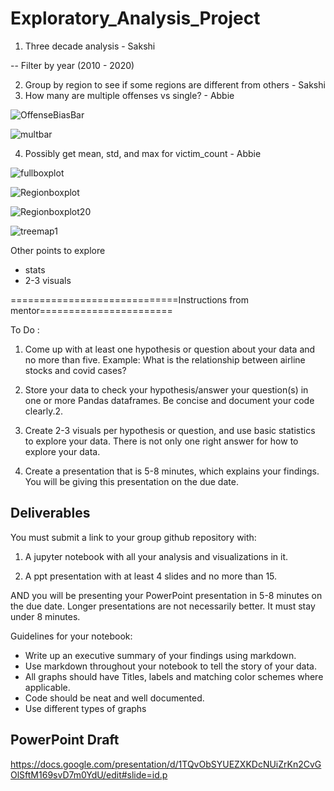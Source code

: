 # Exploratory_Analysis_Project



1. Three decade analysis - Sakshi
 
 -- Filter by year (2010 - 2020)
 
2. Group by region to see if some regions are different from others - Sakshi
3. How many are multiple offenses vs single? - Abbie

![OffenseBiasBar](https://user-images.githubusercontent.com/59490033/140851226-80c3c1c9-6e41-4f4e-80ce-621e1a834030.png)

![multbar](https://user-images.githubusercontent.com/59490033/140851272-fd8aa970-748e-42dd-a75d-82c9561a8b6f.png)

4. Possibly get mean, std, and max for victim_count - Abbie

![fullboxplot](https://user-images.githubusercontent.com/59490033/140851319-d5759034-ee92-467a-9ef0-9be30cc52fb7.png)

![Regionboxplot](https://user-images.githubusercontent.com/59490033/140851357-ff1f5ee9-dca9-4653-ac53-e98ede3ef351.png)

![Regionboxplot20](https://user-images.githubusercontent.com/59490033/140851393-254105d0-53cb-4dd9-bc04-406279030a76.png)

![treemap1](https://user-images.githubusercontent.com/59490033/140683422-47e68a1c-c478-410e-b2fb-d1911daeeda1.png)


Other points to explore
- stats 
- 2-3 visuals

=============================Instructions from mentor=======================


To Do :
  1. Come up with at least one hypothesis or question about your data and no more than five. Example: What is the relationship between airline stocks and covid cases?

  2. Store your data to check your hypothesis/answer your question(s) in one or more Pandas dataframes. Be concise and document your code clearly.2. 

  3. Create 2-3 visuals per hypothesis or question, and use basic statistics to explore your data. There is not only one right answer for how to explore your data.

  4. Create a presentation that is 5-8 minutes, which explains your findings. You will be giving this presentation on the due date.

## Deliverables
You must submit a link to your group github repository with:

  1. A jupyter notebook with all your analysis and visualizations in it.

  2. A ppt presentation with at least 4 slides and no more than 15.

AND you will be presenting your PowerPoint presentation in 5-8 minutes on the due date. Longer presentations are not necessarily better. It must stay under 8 minutes.

Guidelines for your notebook:
  - Write up an executive summary of your findings using markdown.
  - Use markdown throughout your notebook to tell the story of your data.
  - All graphs should have Titles, labels and matching color schemes where applicable.
  - Code should be neat and well documented.
  - Use different types of graphs

## PowerPoint Draft
https://docs.google.com/presentation/d/1TQvObSYUEZXKDcNUiZrKn2CvGOlSftM169svD7m0YdU/edit#slide=id.p 
